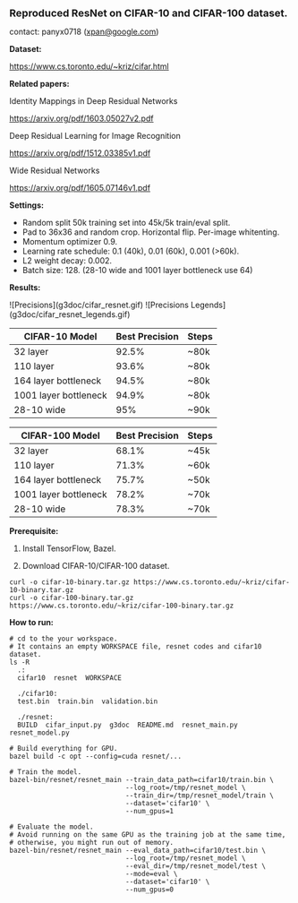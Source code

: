 <font size=4><b>Reproduced ResNet on CIFAR-10 and CIFAR-100 dataset.</b></font>

contact: panyx0718 (xpan@google.com)

<b>Dataset:</b>

https://www.cs.toronto.edu/~kriz/cifar.html

<b>Related papers:</b>

Identity Mappings in Deep Residual Networks

https://arxiv.org/pdf/1603.05027v2.pdf

Deep Residual Learning for Image Recognition

https://arxiv.org/pdf/1512.03385v1.pdf

Wide Residual Networks

https://arxiv.org/pdf/1605.07146v1.pdf

<b>Settings:</b>

* Random split 50k training set into 45k/5k train/eval split.
* Pad to 36x36 and random crop. Horizontal flip. Per-image whitenting. 
* Momentum optimizer 0.9.
* Learning rate schedule: 0.1 (40k), 0.01 (60k), 0.001 (>60k).
* L2 weight decay: 0.002.
* Batch size: 128. (28-10 wide and 1001 layer bottleneck use 64)

<b>Results:</b>

<left>
![Precisions](g3doc/cifar_resnet.gif)
</left>
<left>
![Precisions Legends](g3doc/cifar_resnet_legends.gif)
</left>


CIFAR-10 Model|Best Precision|Steps
--------------|--------------|------
32 layer|92.5%|~80k
110 layer|93.6%|~80k
164 layer bottleneck|94.5%|~80k
1001 layer bottleneck|94.9%|~80k
28-10 wide|95%|~90k

CIFAR-100 Model|Best Precision|Steps
---------------|--------------|-----
32 layer|68.1%|~45k
110 layer|71.3%|~60k
164 layer bottleneck|75.7%|~50k
1001 layer bottleneck|78.2%|~70k
28-10 wide|78.3%|~70k

<b>Prerequisite:</b>

1. Install TensorFlow, Bazel.

2. Download CIFAR-10/CIFAR-100 dataset.

```shell
curl -o cifar-10-binary.tar.gz https://www.cs.toronto.edu/~kriz/cifar-10-binary.tar.gz
curl -o cifar-100-binary.tar.gz https://www.cs.toronto.edu/~kriz/cifar-100-binary.tar.gz
```

<b>How to run:</b>

```shell
# cd to the your workspace.
# It contains an empty WORKSPACE file, resnet codes and cifar10 dataset.
ls -R
  .:
  cifar10  resnet  WORKSPACE

  ./cifar10:
  test.bin  train.bin  validation.bin

  ./resnet:
  BUILD  cifar_input.py  g3doc  README.md  resnet_main.py  resnet_model.py

# Build everything for GPU.
bazel build -c opt --config=cuda resnet/...

# Train the model.
bazel-bin/resnet/resnet_main --train_data_path=cifar10/train.bin \
                             --log_root=/tmp/resnet_model \
                             --train_dir=/tmp/resnet_model/train \
                             --dataset='cifar10' \
                             --num_gpus=1

# Evaluate the model.
# Avoid running on the same GPU as the training job at the same time,
# otherwise, you might run out of memory.
bazel-bin/resnet/resnet_main --eval_data_path=cifar10/test.bin \
                             --log_root=/tmp/resnet_model \
                             --eval_dir=/tmp/resnet_model/test \
                             --mode=eval \
                             --dataset='cifar10' \
                             --num_gpus=0
```
